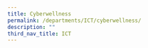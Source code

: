 ```yaml
---
title: Cyberwellness
permalink: /departments/ICT/cyberwellness/
description: ""
third_nav_title: ICT
---
```


